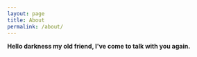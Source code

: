 ```yaml
---
layout: page
title: About
permalink: /about/
---
```


**Hello darkness my old friend, I've come to talk with you again.**

